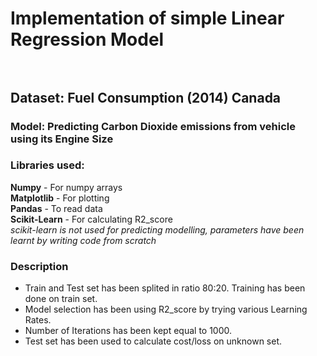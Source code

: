 # Implementation of simple Linear Regression Model <br/><br/>
## Dataset: Fuel Consumption (2014) Canada<br/>
### Model: Predicting Carbon Dioxide emissions from vehicle using its Engine Size<br/>
### Libraries used:<br/>
**Numpy** - For numpy arrays<br/>
**Matplotlib** - For plotting<br/>
**Pandas** - To read data<br/>
**Scikit-Learn** - For calculating R2_score<br/>
*scikit-learn is not used for predicting modelling, parameters have been learnt by writing code from scratch*<br/>

### Description
- Train and Test set has been splited in ratio 80:20. Training has been done on train set.
- Model selection has been using R2_score by trying various Learning Rates.
- Number of Iterations has been kept equal to 1000.
- Test set has been used to calculate cost/loss on unknown set.


